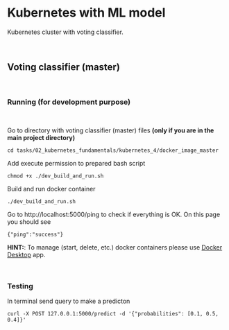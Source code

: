 # Kubernetes with ML model

Kubernetes cluster with voting classifier.

<br />

## Voting classifier (master)

<br />

### **Running (for development purpose)**

<br />

Go to directory with voting classifier (master) files **(only if you are in the main project directory)**
```
cd tasks/02_kubernetes_fundamentals/kubernetes_4/docker_image_master
```
Add execute permission to prepared bash script
```
chmod +x ./dev_build_and_run.sh
```
Build and run docker container
```
./dev_build_and_run.sh
```
Go to http://localhost:5000/ping to check if everything is OK.
On this page you should see
```
{"ping":"success"}
```
**HINT:**: To manage (start, delete, etc.) docker containers please use [Docker Desktop](https://www.docker.com/products/docker-desktop/) app.

<br />

### **Testing**

In terminal send query to make a predicton

```
curl -X POST 127.0.0.1:5000/predict -d '{"probabilities": [0.1, 0.5, 0.4]}'
```